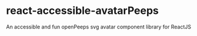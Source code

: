 # react-accessible-avatarPeeps
An accessible and fun openPeeps svg avatar component library for ReactJS
